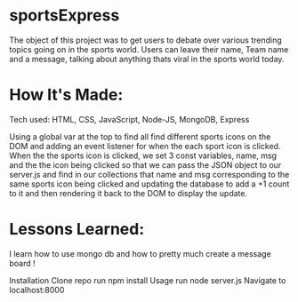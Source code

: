 # sportsExpress
The object of this project was to get users to debate over various trending topics going on in the sports world. Users can leave their name, Team name and a message, talking about anything thats viral in the sports world today.

# How It's Made:
Tech used: HTML, CSS, JavaScript, Node-JS, MongoDB, Express

Using a global var at the top to find all find different sports icons on the DOM and adding an event listener for when the each sport icon is clicked. When the the sports icon is clicked, we set 3 const variables, name, msg and the the icon being clicked so that we can pass the JSON object to our server.js and find in our collections that name and msg corresponding to the same sports icon being clicked and updating the database to add a +1 count to it and then rendering it back to the DOM to display the update.

# Lessons Learned:
I learn how to use mongo db and how to pretty much create a message board !

Installation
Clone repo
run npm install
Usage
run node server.js
Navigate to localhost:8000
